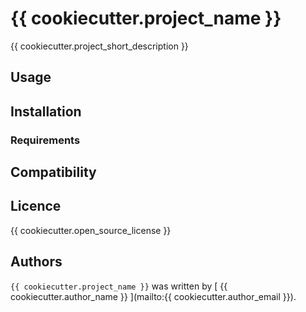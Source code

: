 # {{ cookiecutter.project_name }}

{{ cookiecutter.project_short_description }}

## Usage

## Installation

### Requirements

## Compatibility

## Licence

{{ cookiecutter.open_source_license }}

## Authors

`{{ cookiecutter.project_name }}` was written by [ {{ cookiecutter.author_name }} ](mailto:{{ cookiecutter.author_email }}).
